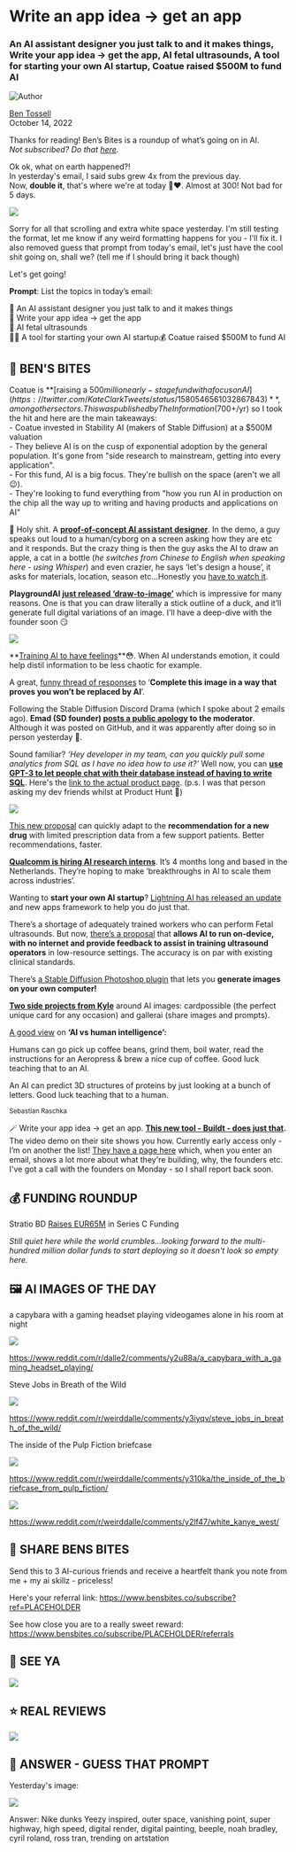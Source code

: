# Write an app idea → get an app

### An AI assistant designer you just talk to and it makes things, Write your app idea → get the app, AI fetal ultrasounds, A tool for starting your own AI startup, Coatue raised $500M to fund AI

![Author](https://media.beehiiv.com/cdn-cgi/image/fit=scale-down,format=auto,onerror=redirect,quality=80/uploads/user/profile_picture/fc858b4d-39e3-4be1-abf4-2b55504e21a2/thumb_uJ4UYake_400x400.jpg)

[Ben Tossell](https://www.twitter.com/bentossell)\
October 14, 2022

Thanks for reading! Ben’s Bites is a roundup of what’s going on in AI.\
*Not subscribed? Do that [here](https://magic.beehiiv.com/v1/447f6e60-e36a-4642-b6f8-46beb19045ec?email={{email}}\&utm_source=top-of-email).*

Ok ok, what on earth happened?!\
In yesterday's email, I said subs grew 4x from the previous day.\
Now, **double it**, that's where we're at today 🤯❤️. Almost at 300! Not bad for 5 days.

![](https://media.beehiiv.com/cdn-cgi/image/fit=scale-down,format=auto,onerror=redirect,quality=80/uploads/asset/file/719c2dce-b041-4030-924c-cc510810940b/Screenshot_2022-10-14_at_13.54.11.png)

Sorry for all that scrolling and extra white space yesterday. I'm still testing the format, let me know if any weird formatting happens for you - I'll fix it. I also removed guess that prompt from today's email, let's just have the cool shit going on, shall we? (tell me if I should bring it back though)

Let's get going!

**Prompt**: List the topics in today’s email:

🎨 An AI assistant designer you just talk to and it makes things\
📝 Write your app idea → get the app\
👶 AI fetal ultrasounds\
🧑‍💻 A tool for starting your own AI startup💰 Coatue raised $500M to fund AI

## **🫦 BEN'S BITES**

Coatue is **[raising a $500 million early-stage fund with a focus on AI](https://twitter.com/KateClarkTweets/status/1580546561032867843)**, among other sectors. This was published by The Information ($700+/yr) so I took the hit and here are the main takeaways:\
\- Coatue invested in Stability AI (makers of Stable Diffusion) at a $500M valuation\
\- They believe AI is on the cusp of exponential adoption by the general population. It's gone from "side research to mainstream, getting into every application".\
\- For this fund, AI is a big focus. They're bullish on the space (aren't we all 😉).\
\- They're looking to fund everything from "how you run AI in production on the chip all the way up to writing and having products and applications on AI"

🤯 Holy shit. A **[proof-of-concept AI assistant designer](https://twitter.com/imcharleslo/status/1580591523447844865?s=12\&t=rthsf6MTikLe3MAZwpQnvA)**. In the demo, a guy speaks out loud to a human/cyborg on a screen asking how they are etc and it responds. But the crazy thing is then the guy asks the AI to draw an apple, a cat in a bottle (*he switches from Chinese to English when speaking here - using Whisper*) and even crazier, he says ‘let's design a house’, it asks for materials, location, season etc…Honestly you [have to watch it](https://twitter.com/imcharleslo/status/1580591523447844865?s=12\&t=rthsf6MTikLe3MAZwpQnvA).

**PlaygroundAI [just released ‘draw-to-image’](https://twitter.com/playground_ai/status/1580695471894319105?s=12\&t=rthsf6MTikLe3MAZwpQnvA)** which is impressive for many reasons. One is that you can draw literally a stick outline of a duck, and it’ll generate full digital variations of an image. I'll have a deep-dive with the founder soon 😏

![](https://media.beehiiv.com/cdn-cgi/image/fit=scale-down,format=auto,onerror=redirect,quality=80/uploads/asset/file/f09b8822-a219-4ea2-b1cf-d083d43ea944/Group_1__2_.png)

\*\*[Training AI to have feelings](https://www.lesswrong.com/posts/m7uoh44qcQzGSnKme/feelings)\*\*😳. When AI understands emotion, it could help distil information to be less chaotic for example.

A great, [funny thread of responses](https://twitter.com/anloremi/status/1580220950163099649?s=12\&t=yiIznVBTXhQLIBZwguU8zg) to ‘**Complete this image in a way that proves you won’t be replaced by AI**’.

Following the Stable Diffusion Discord Drama (which I spoke about 2 emails ago). **Emad (SD founder) [posts a public apology](https://www.reddit.com/r/StableDiffusion/comments/y34h2a/emad_posts_a_public_apology_to_automatic1111_on/) to the moderator**. Although it was posted on GitHub, and it was apparently after doing so in person yesterday 🤔.

Sound familiar? *‘Hey developer in my team, can you quickly pull some analytics from SQL as I have no idea how to use it?’* Well now, you can **[use GPT-3 to let people chat with their database instead of having to write SQL](https://www.reddit.com/r/SideProject/comments/y2uxf4/im_using_gpt3_to_let_people_chat_with_their/)**. Here's the [link to the actual product page](https://rawquery.com/). (p.s. I was that person asking my dev friends whilst at Product Hunt 😬)

![](https://media.beehiiv.com/cdn-cgi/image/fit=scale-down,format=auto,onerror=redirect,quality=80/uploads/asset/file/2426753f-0688-4a79-9677-27ffc39d456b/Screenshot_2022-10-14_at_13.32.29.png)

[This new proposal](https://twitter.com/HuaxiuYaoML/status/1580021150007951363) can quickly adapt to the **recommendation for a new drug** with limited prescription data from a few support patients. Better recommendations, faster.

**[Qualcomm is hiring AI research interns](https://twitter.com/TacoCohen/status/1580588285436755968)**. It’s 4 months long and based in the Netherlands. They’re hoping to make ‘breakthroughs in AI to scale them across industries’.

Wanting to **start your own AI startup**? [Lightning AI has released an update](https://twitter.com/_willfalcon/status/1580240057486540800) and new apps framework to help you do just that.

There’s a shortage of adequately trained workers who can perform Fetal ultrasounds. But now, [there’s a proposal](https://twitter.com/AmyCChou/status/1579941203248021504) that **allows AI to run on-device, with no internet and provide feedback to assist in training ultrasound operators** in low-resource settings. The accuracy is on par with existing clinical standards.

There’s [a Stable Diffusion Photoshop plugin](https://twitter.com/cantrell/status/1580562366629965824) that lets you **generate images on your own computer!**

[**Two side projects from Kyle**](https://twitter.com/ksredelinghuys/status/1580888994061377537) around AI images: cardpossible (the perfect unique card for any occasion) and gallerai (share images and prompts).

[A good view](https://twitter.com/rasbt/status/1580546348835041289) on **‘AI vs human intelligence’:**

Humans can go pick up coffee beans, grind them, boil water, read the instructions for an Aeropress & brew a nice cup of coffee. Good luck teaching that to an AI.

An AI can predict 3D structures of proteins by just looking at a bunch of letters. Good luck teaching that to a human.

<small>Sebastian Raschka</small>

🪄 Write your app idea → get an app. **[This new tool - Buildt - does just that](https://buildt.ai/).** The video demo on their site shows you how. Currently early access only - I’m on another the list! [They have a page here](https://trumpet.app/pods/63120f663483f3f0d3b49ed5/live) which, when you enter an email, shows a lot more about what they're building, why, the founders etc. I've got a call with the founders on Monday - so I shall report back soon.

## **💰 FUNDING ROUNDUP**

Stratio BD [Raises EUR65M](https://www.finsmes.com/2022/10/stratio-bd-raises-eur65m-in-series-c-funding.html) in Series C Funding

*Still quiet here while the world crumbles...looking forward to the multi-hundred million dollar funds to start deploying so it doesn't look so empty here.*

## **🖼 AI IMAGES OF THE DAY**

a capybara with a gaming headset playing videogames alone in his room at night

![](https://media.beehiiv.com/cdn-cgi/image/fit=scale-down,format=auto,onerror=redirect,quality=80/uploads/asset/file/ca0485b0-ff9b-49ff-9841-e9d6238a75de/8p1cwzg5ljt91.png)

<https://www.reddit.com/r/dalle2/comments/y2u88a/a_capybara_with_a_gaming_headset_playing/>

Steve Jobs in Breath of the Wild

![](https://media.beehiiv.com/cdn-cgi/image/fit=scale-down,format=auto,onerror=redirect,quality=80/uploads/asset/file/f9189b33-99bb-4b84-a7a4-a5790cbef5d6/pffhzongzot91.png)

<https://www.reddit.com/r/weirddalle/comments/y3iyqv/steve_jobs_in_breath_of_the_wild/>

The inside of the Pulp Fiction briefcase

![](https://media.beehiiv.com/cdn-cgi/image/fit=scale-down,format=auto,onerror=redirect,quality=80/uploads/asset/file/df53fc5d-9dfc-4e8b-81bb-bfd3b6ca3ba0/oge5z4vq8lt91.jpeg)

<https://www.reddit.com/r/weirddalle/comments/y310ka/the_inside_of_the_briefcase_from_pulp_fiction/>

![](https://media.beehiiv.com/cdn-cgi/image/fit=scale-down,format=auto,onerror=redirect,quality=80/uploads/asset/file/44916725-2c48-4a24-9639-4c7defc2e247/r7281nd65ht91.png)

<https://www.reddit.com/r/weirddalle/comments/y2lf47/white_kanye_west/>

## **🤗 SHARE BENS BITES**

Send this to 3 AI-curious friends and receive a heartfelt thank you note from me + my ai skillz - priceless!

Here's your referral link: https://www.bensbites.co/subscribe?ref=PLACEHOLDER

See how close you are to a really sweet reward: https://www.bensbites.co/subscribe/PLACEHOLDER/referrals

## **👋 SEE YA**

![](https://media.beehiiv.com/cdn-cgi/image/fit=scale-down,format=auto,onerror=redirect,quality=80/uploads/asset/file/5a12db74-117a-44e6-9d1f-4e23d7bd7a79/Screenshot_2022-10-14_at_13.39.43.png)

## **⭐️ REAL** REVIEWS

![](https://media.beehiiv.com/cdn-cgi/image/fit=scale-down,format=auto,onerror=redirect,quality=80/uploads/asset/file/52d98705-b72e-4386-94c0-a015d7611fc8/Screenshot_2022-10-12_at_20.46.07.png)

## **🙋 ANSWER - GUESS THAT PROMPT**

Yesterday's image:

![](https://media.beehiiv.com/cdn-cgi/image/fit=scale-down,format=auto,onerror=redirect,quality=80/uploads/asset/file/4759d485-764d-47ad-bc43-30f3a99eff7c/4968295326ac46da9150b3d68379a2e5.jpeg)

Answer: Nike dunks Yeezy inspired, outer space, vanishing point, super highway, high speed, digital render, digital painting, beeple, noah bradley, cyril roland, ross tran, trending on artstation

